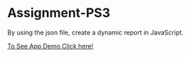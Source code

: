 # Assignment-PS3
By using the json file, create a dynamic report in JavaScript.

[To See App Demo Click here!](https://sandeshtiwari16.github.io/Assignment-PS3/index.html)
